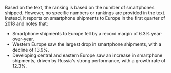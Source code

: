 Based on the text, the ranking is based on the number of smartphones shipped. However, no specific numbers or rankings are provided in the text. Instead, it reports on smartphone shipments to Europe in the first quarter of 2018 and notes that:

* Smartphone shipments to Europe fell by a record margin of 6.3% year-over-year.
* Western Europe saw the largest drop in smartphone shipments, with a decline of 13.9%.
* Developing central and eastern Europe saw an increase in smartphone shipments, driven by Russia's strong performance, with a growth rate of 12.3%.